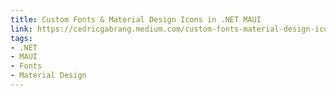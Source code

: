 ```yaml
---
title: Custom Fonts & Material Design Icons in .NET MAUI
link: https://cedricgabrang.medium.com/custom-fonts-material-design-icons-in-net-maui-acf59c9f98fe
tags:
- .NET
- MAUI
- Fonts
- Material Design
---
```

